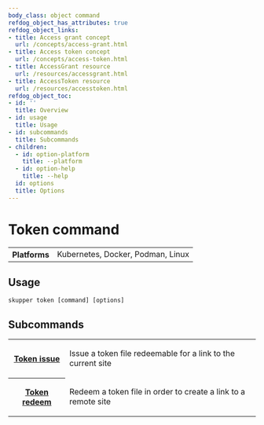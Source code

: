 ```yaml
---
body_class: object command
refdog_object_has_attributes: true
refdog_object_links:
- title: Access grant concept
  url: /concepts/access-grant.html
- title: Access token concept
  url: /concepts/access-token.html
- title: AccessGrant resource
  url: /resources/accessgrant.html
- title: AccessToken resource
  url: /resources/accesstoken.html
refdog_object_toc:
- id: ''
  title: Overview
- id: usage
  title: Usage
- id: subcommands
  title: Subcommands
- children:
  - id: option-platform
    title: --platform
  - id: option-help
    title: --help
  id: options
  title: Options
---
```


# Token command

<section>

<table class="fields"><tr><th>Platforms</th><td>Kubernetes, Docker, Podman, Linux</td></table>

</section>

<section>

## Usage

~~~ shell
skupper token [command] [options]
~~~

</section>

<section>

## Subcommands

<table class="objects">
<tr><th><a href="issue.html">Token issue</a></th><td><p>Issue a token file redeemable for a link to the current site</p>
</td></tr>
<tr><th><a href="redeem.html">Token redeem</a></th><td><p>Redeem a token file in order to create a link to a remote site</p>
</td></tr>
</table>

</section>
